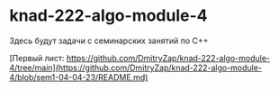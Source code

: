 # knad-222-algo-module-4
Здесь будут задачи с семинарских занятий по C++

[Первый лист: https://github.com/DmitryZap/knad-222-algo-module-4/tree/main](https://github.com/DmitryZap/knad-222-algo-module-4/blob/sem1-04-04-23/README.md)
